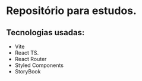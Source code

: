 # Repositório para estudos.

## Tecnologias usadas:
- Vite
- React TS.
- React Router
- Styled Components
- StoryBook
